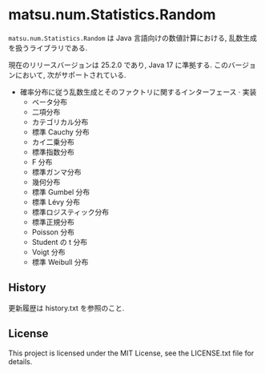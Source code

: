 # matsu.num.Statistics.Random
`matsu.num.Statistics.Random` は Java 言語向けの数値計算における, 
乱数生成を扱うライブラリである.

現在のリリースバージョンは 25.2.0 であり, Java 17 に準拠する.
このバージョンにおいて, 次がサポートされている.

- 確率分布に従う乱数生成とそのファクトリに関するインターフェース &middot; 実装
    - ベータ分布
    - 二項分布
    - カテゴリカル分布
    - 標準 Cauchy 分布
    - カイ二乗分布
    - 標準指数分布
    - F 分布
    - 標準ガンマ分布
    - 幾何分布
    - 標準 Gumbel 分布
    - 標準 L&eacute;vy 分布
    - 標準ロジスティック分布
    - 標準正規分布
    - Poisson 分布
    - Student の t 分布
    - Voigt 分布
    - 標準 Weibull 分布

## History
更新履歴は history.txt を参照のこと.

## License

This project is licensed under the MIT License, see the LICENSE.txt file for details.
